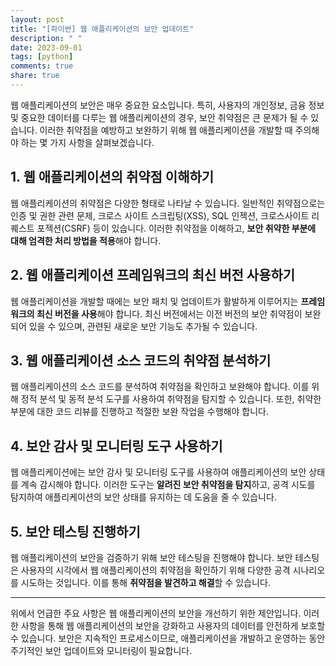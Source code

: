 ```yaml
---
layout: post
title: "[파이썬] 웹 애플리케이션의 보안 업데이트"
description: " "
date: 2023-09-01
tags: [python]
comments: true
share: true
---
```


웹 애플리케이션의 보안은 매우 중요한 요소입니다. 특히, 사용자의 개인정보, 금융 정보 및 중요한 데이터를 다루는 웹 애플리케이션의 경우, 보안 취약점은 큰 문제가 될 수 있습니다. 이러한 취약점을 예방하고 보완하기 위해 웹 애플리케이션을 개발할 때 주의해야 하는 몇 가지 사항을 살펴보겠습니다.

## 1. 웹 애플리케이션의 취약점 이해하기

웹 애플리케이션의 취약점은 다양한 형태로 나타날 수 있습니다. 일반적인 취약점으로는 인증 및 권한 관련 문제, 크로스 사이트 스크립팅(XSS), SQL 인젝션, 크로스사이트 리퀘스트 포젝션(CSRF) 등이 있습니다. 이러한 취약점을 이해하고, **보안 취약한 부분에 대해 엄격한 처리 방법을 적용**해야 합니다.

## 2. 웹 애플리케이션 프레임워크의 최신 버전 사용하기

웹 애플리케이션을 개발할 때에는 보안 패치 및 업데이트가 활발하게 이루어지는 **프레임워크의 최신 버전을 사용**해야 합니다. 최신 버전에서는 이전 버전의 보안 취약점이 보완되어 있을 수 있으며, 관련된 새로운 보안 기능도 추가될 수 있습니다.

## 3. 웹 애플리케이션 소스 코드의 취약점 분석하기

웹 애플리케이션의 소스 코드를 분석하여 취약점을 확인하고 보완해야 합니다. 이를 위해 정적 분석 및 동적 분석 도구를 사용하여 취약점을 탐지할 수 있습니다. 또한, 취약한 부분에 대한 코드 리뷰를 진행하고 적절한 보완 작업을 수행해야 합니다.

## 4. 보안 감사 및 모니터링 도구 사용하기

웹 애플리케이션에는 보안 감사 및 모니터링 도구를 사용하여 애플리케이션의 보안 상태를 계속 감시해야 합니다. 이러한 도구는 **알려진 보안 취약점을 탐지**하고, 공격 시도를 탐지하여 애플리케이션의 보안 상태를 유지하는 데 도움을 줄 수 있습니다.

## 5. 보안 테스팅 진행하기

웹 애플리케이션의 보안을 검증하기 위해 보안 테스팅을 진행해야 합니다. 보안 테스팅은 사용자의 시각에서 웹 애플리케이션의 취약점을 확인하기 위해 다양한 공격 시나리오를 시도하는 것입니다. 이를 통해 **취약점을 발견하고 해결**할 수 있습니다.

---

위에서 언급한 주요 사항은 웹 애플리케이션의 보안을 개선하기 위한 제안입니다. 이러한 사항을 통해 웹 애플리케이션의 보안을 강화하고 사용자의 데이터를 안전하게 보호할 수 있습니다. 보안은 지속적인 프로세스이므로, 애플리케이션을 개발하고 운영하는 동안 주기적인 보안 업데이트와 모니터링이 필요합니다.